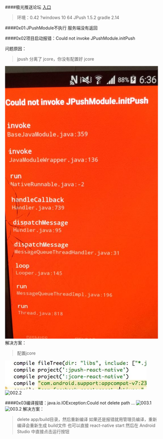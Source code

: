####极光推送论坛
[入口](community.jiguang.cn)

>环境：0.42
?windows 10 64
>JPush 1.5.2
>gradle 2.14

####0x01:JPushModule不执行
服务端没有返回

####0x02项目启动报错：Could not invoke JPushModule.initPush

问题原因：
>jpush 分离了 jcore，你没有配置好 jcore

![002.0](../images/jpush/002.0.jpg)
解决方案：
>配置jcore

![002.1](../images/jpush/002.1.jpg)
![002.2](../images/jpush/003.2.jpg)

####0x03编译报错：java.io.IOException:Could not delete path ...
![003.1](../images/jpush/003.1.jpg)
![003.2](../images/jpush/003.2.jpg)
解决方案：
>delete app/build目录，然后重新编译
>如果还是报错就用管理员编译，重新编译会重新生成 build文件
>也可以直接 react-native start 
>然后在 Android Studio 中直接点击运行按钮



